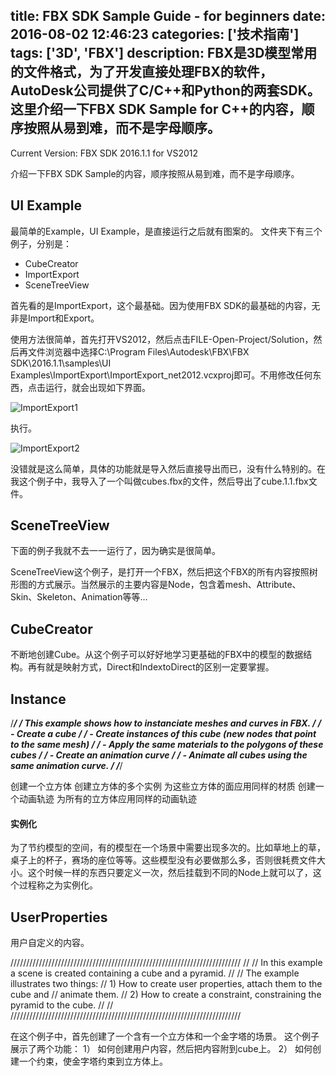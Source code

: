 title: FBX SDK Sample Guide - for beginners
date: 2016-08-02 12:46:23
categories: ['技术指南']
tags: ['3D', 'FBX']
description: FBX是3D模型常用的文件格式，为了开发直接处理FBX的软件，AutoDesk公司提供了C/C++和Python的两套SDK。这里介绍一下FBX SDK Sample for C++的内容，顺序按照从易到难，而不是字母顺序。
---

Current Version: FBX SDK 2016.1.1 for VS2012

介绍一下FBX SDK Sample的内容，顺序按照从易到难，而不是字母顺序。

## UI Example
最简单的Example，UI Example，是直接运行之后就有图案的。
文件夹下有三个例子，分别是：

- CubeCreator
- ImportExport
- SceneTreeView

首先看的是ImportExport，这个最基础。因为使用FBX SDK的最基础的内容，无非是Import和Export。

使用方法很简单，首先打开VS2012，然后点击FILE-Open-Project/Solution，然后再文件浏览器中选择C:\Program Files\Autodesk\FBX\FBX SDK\2016.1.1\samples\UI Examples\ImportExport\ImportExport_net2012.vcxproj即可。不用修改任何东西，点击运行，就会出现如下界面。

![ImportExport1](http://imglf.nosdn.127.net/img/MGpGUW9CdGlzcDdWYkNFM1BkbE5FQ0FPOEErYzhwN25maXc0d1RnV3JTaXpTZ2RmWkFoTzJnPT0.png?imageView&thumbnail=1680x0&quality=96&stripmeta=0&type=jpg%7Cwatermark&type=2&text=wqkgWmFjaGFyeSAvIG1hcmNob24ubG9mdGVyLmNvbQ==&font=bXN5aA==&gravity=southwest&dissolve=30&fontsize=340&dx=16&dy=20&stripmeta=0)

执行。

![ImportExport2](http://imglf2.nosdn.127.net/img/MGpGUW9CdGlzcDdWYkNFM1BkbE5FT05WbXBMQlFmRWZDaGdHZXV4K1NnSnQ3cHBqZk0yczlBPT0.png?imageView&thumbnail=1680x0&quality=96&stripmeta=0&type=jpg%7Cwatermark&type=2&text=wqkgWmFjaGFyeSAvIG1hcmNob24ubG9mdGVyLmNvbQ==&font=bXN5aA==&gravity=southwest&dissolve=30&fontsize=340&dx=16&dy=20&stripmeta=0)

没错就是这么简单，具体的功能就是导入然后直接导出而已，没有什么特别的。在我这个例子中，我导入了一个叫做cubes.fbx的文件，然后导出了cube.1.1.fbx文件。

## SceneTreeView

下面的例子我就不去一一运行了，因为确实是很简单。

SceneTreeView这个例子，是打开一个FBX，然后把这个FBX的所有内容按照树形图的方式展示。当然展示的主要内容是Node，包含着mesh、Attribute、Skin、Skeleton、Animation等等…

## CubeCreator

不断地创建Cube。从这个例子可以好好地学习更基础的FBX中的模型的数据结构。再有就是映射方式，Direct和IndextoDirect的区别一定要掌握。

## Instance

/****************************************************************************/
/* This example shows how to instanciate meshes and curves in FBX.          */
/*  - Create a cube                                                         */
/*  - Create instances of this cube (new nodes that point to the same mesh) */
/*  - Apply the same materials to the polygons of these cubes               */
/*  - Create an animation curve                                             */
/*  - Animate all cubes using the same animation curve.                     */
/****************************************************************************/

创建一个立方体
创建立方体的多个实例
为这些立方体的面应用同样的材质
创建一个动画轨迹
为所有的立方体应用同样的动画轨迹

#### 实例化

为了节约模型的空间，有的模型在一个场景中需要出现多次的。比如草地上的草，桌子上的杯子，赛场的座位等等。这些模型没有必要做那么多，否则很耗费文件大小。这个时候一样的东西只要定义一次，然后挂载到不同的Node上就可以了，这个过程称之为实例化。

## UserProperties

用户自定义的内容。

/////////////////////////////////////////////////////////////////////////
//
// In this example a scene is created containing a cube and a pyramid.
//
// The example illustrates two things:
//  1) How to create user properties, attach them to the cube and
//     animate them.
//  2) How to create a constraint, constraining the pyramid to the cube.
//
//
/////////////////////////////////////////////////////////////////////////

在这个例子中，首先创建了一个含有一个立方体和一个金字塔的场景。
这个例子展示了两个功能：
1） 如何创建用户内容，然后把内容附到cube上。
2） 如何创建一个约束，使金字塔约束到立方体上。

